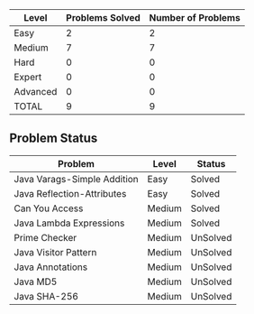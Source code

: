 |Level|Problems Solved|Number of Problems|
|-----|---------------|------------------|
|Easy|2|2|
|Medium|7|7|
|Hard|0|0|
|Expert|0|0|
|Advanced|0|0|
|TOTAL|9|9|

Problem Status
---
|Problem|Level|Status|
|-------|-----|------|
|Java Varags-Simple Addition|Easy|Solved|
|Java Reflection-Attributes|Easy|Solved|
|Can You Access|Medium|Solved|
|Java Lambda Expressions|Medium|Solved|
|Prime Checker|Medium|UnSolved|
|Java Visitor Pattern|Medium|UnSolved|
|Java Annotations|Medium|UnSolved|
|Java MD5|Medium|UnSolved|
|Java SHA-256|Medium|UnSolved|
